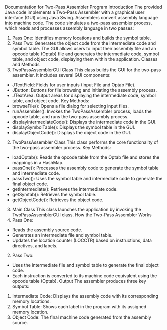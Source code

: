 Documentation for Two-Pass Assembler Program
Introduction
The provided Java code implements a Two-Pass Assembler with a graphical user interface (GUI)
using Java Swing.
Assemblers convert assembly language into machine code. The code simulates a two-pass
assembler process,
which reads and processes assembly language in two passes:
1. Pass One: Identifies memory locations and builds the symbol table.
2. Pass Two: Generates the object code from the intermediate code and symbol table.
The GUI allows users to input their assembly file and an opcode table (Optab) file and generates the
intermediate code,
symbol table, and object code, displaying them within the application.
Classes and Methods
1. TwoPassAssemblerGUI Class
This class builds the GUI for the two-pass assembler. It includes several GUI components:
- JTextField: Fields for user inputs (Input File and Optab File).
- JButton: Buttons for file browsing and initiating the assembly process.
- JTextArea: Output areas for displaying the intermediate code, symbol table, and object code.
Key Methods:
- browseFile(): Opens a file dialog for selecting input files.
- runAssembler(): Invokes the TwoPassAssembler process, loads the opcode table, and runs the
two-pass assembly process.
- displayIntermediateCode(): Displays the intermediate code in the GUI.
- displaySymbolTable(): Displays the symbol table in the GUI.
- displayObjectCode(): Displays the object code in the GUI.
2. TwoPassAssembler Class
This class performs the core functionality of the two-pass assembler process.
Key Methods:
- loadOptab(): Reads the opcode table from the Optab file and stores the mappings in a HashMap.
- passOne(): Processes the assembly code to generate the symbol table and intermediate code.
- passTwo(): Uses the symbol table and intermediate code to generate the final object code.
- getIntermediate(): Retrieves the intermediate code.
- getSymtab(): Retrieves the symbol table.
- getObjectCode(): Retrieves the object code.
3. Main Class
This class launches the application by invoking the TwoPassAssemblerGUI class.
How the Two-Pass Assembler Works
1. Pass One:
- Reads the assembly source code.
- Generates an intermediate file and symbol table.
- Updates the location counter (LOCCTR) based on instructions, data directives, and labels.
2. Pass Two:
- Uses the intermediate file and symbol table to generate the final object code.
- Each instruction is converted to its machine code equivalent using the opcode table (Optab).
Output
The assembler produces three key outputs:
1. Intermediate Code: Displays the assembly code with its corresponding memory locations.
2. Symbol Table: Shows each label in the program with its assigned memory location.
3. Object Code: The final machine code generated from the assembly source.

